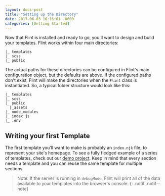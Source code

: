 ```yaml
---
layout: docs-post
title: "Setting up the Directory"
date: 2017-06-03 16:16:01 -0600
categories: [Getting Started]
---
```

Now that Flint is installed and ready to go, you'll want to design and build your templates. Flint works within four main directories:

```
|_ templates
|_ scss
|_ public
```

The actual paths for these directories can be configured in Flint's main configuration object, but the defaults are above. If the configured paths don't exist, Flint will make the directories when the `Flint` class is instantiated. So, a typical folder structure would look like this:

```
|_ templates
|_ scss
|_ public
  |_assets
|_ node_modules
|_ index.js
|_ .env
```

## Writing your first Template

The first template you'll want to make is probably an `index.njk` file, to represent your site's homepage. To see a fully fledged example of a series of templates, check out our [demo project](https://github.com/JasonEtco/flintcms). Keep in mind that every section needs a template and you can reuse the same template for multiple sections. 

> Note: If the server is running in `debugMode`, Flint will print all of the data available to your templates into the browser's console.
{: .notif .notif--note}
